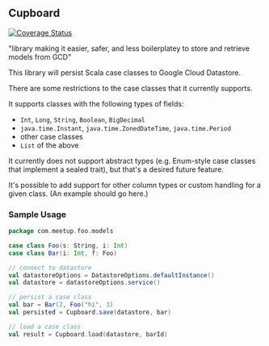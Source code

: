 ## Cupboard

[![Coverage Status](https://coveralls.io/repos/github/meetup/cupboard/badge.svg?branch=master&t=iBRIRu)](https://coveralls.io/github/meetup/cupboard?branch=master)

"library making it easier, safer, and less boilerplatey to store and retrieve models from GCD"

This library will persist Scala case classes to Google Cloud Datastore.

There are some restrictions to the case classes that it currently supports.

It supports classes with the following types of fields:
* `Int`, `Long`, `String`, `Boolean`, `BigDecimal`
* `java.time.Instant`, `java.time.ZonedDateTime`, `java.time.Period`
* other case classes
* `List` of the above

It currently does not support abstract types (e.g. Enum-style case classes that implement a sealed trait), but
that's a desired future feature.

It's possible to add support for other column types or custom handling for a given class.
(An example should go here.)

### Sample Usage

```scala
package com.meetup.foo.models

case class Foo(s: String, i: Int)
case class Bar(i: Int, f: Foo)
```

```scala
// connect to datastore
val datastoreOptions = DatastoreOptions.defaultInstance()
val datastore = datastoreOptions.service()

// persist a case class
val bar = Bar(2, Foo("hi", 3)
val persisted = Cupboard.save(datastore, bar)
```

```scala
// load a case class
val result = Cupboard.load(datastore, barId)
```



